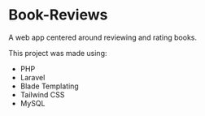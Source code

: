 # Book-Reviews
A web app centered around reviewing and rating books.

This project was made using:
- PHP
- Laravel
- Blade Templating
- Tailwind CSS
- MySQL

